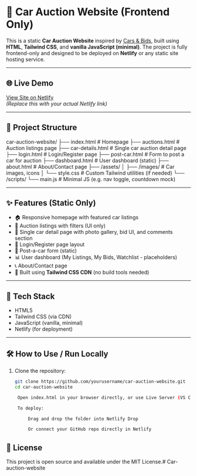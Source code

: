 # 🚗 Car Auction Website (Frontend Only)

This is a static **Car Auction Website** inspired by [Cars & Bids](https://carsandbids.com), built using **HTML**, **Tailwind CSS**, and **vanilla JavaScript (minimal)**. The project is fully frontend-only and designed to be deployed on **Netlify** or any static site hosting service.

---

## 🌐 Live Demo

[View Site on Netlify](#)  
*(Replace this with your actual Netlify link)*

---

## 📁 Project Structure

car-auction-website/
├── index.html # Homepage
├── auctions.html # Auction listings page
├── car-details.html # Single car auction detail page
├── login.html # Login/Register page
├── post-car.html # Form to post a car for auction
├── dashboard.html # User dashboard (static)
├── about.html # About/Contact page
├── /assets/
│ ├── /images/ # Car images, icons
│ └── style.css # Custom Tailwind utilities (if needed)
└── /scripts/
└── main.js # Minimal JS (e.g. nav toggle, countdown mock)


---

## ✨ Features (Static Only)

- 🏠 Responsive homepage with featured car listings
- 🚗 Auction listings with filters (UI only)
- 📸 Single car detail page with photo gallery, bid UI, and comments section
- 🔐 Login/Register page layout
- 📝 Post-a-car form (static)
- 📊 User dashboard (My Listings, My Bids, Watchlist - placeholders)
- 📞 About/Contact page
- 🌈 Built using **Tailwind CSS CDN** (no build tools needed)

---

## 🚀 Tech Stack

- HTML5  
- Tailwind CSS (via CDN)  
- JavaScript (vanilla, minimal)  
- Netlify (for deployment)

---

## 🛠 How to Use / Run Locally

1. Clone the repository:
   ```bash
   git clone https://github.com/yourusername/car-auction-website.git
   cd car-auction-website

    Open index.html in your browser directly, or use Live Server (VS Code).

    To deploy:

        Drag and drop the folder into Netlify Drop

        Or connect your GitHub repo directly in Netlify


## 📄 License

This project is open source and available under the MIT License.#   C a r - a u c t i o n - w e b s i t e 
 
 
